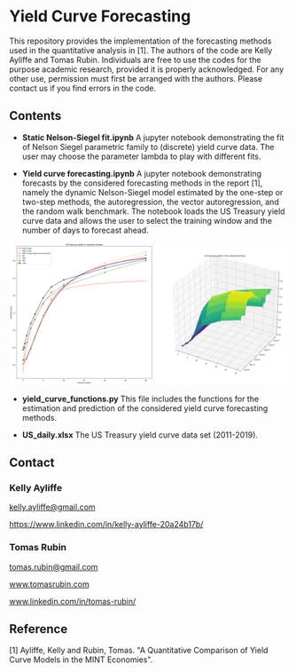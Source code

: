 # Yield Curve Forecasting

This repository provides the implementation of the forecasting methods used in the quantitative analysis in [1]. The authors of the code are Kelly Ayliffe and Tomas Rubin.
Individuals are free to use the codes for the purpose academic research, provided it is properly acknowledged. For any other use, permission must first be arranged with the authors. Please contact us if you find errors in the code.

## Contents

- **Static Nelson-Siegel fit.ipynb**
A jupyter notebook demonstrating the fit of Nelson Siegel parametric family to (discrete) yield curve data. The user may choose the parameter lambda to play with different fits.

- **Yield curve forecasting.ipynb**
A jupyter notebook demonstrating forecasts by the considered forecasting methods in the report [1], namely the dynamic Nelson-Siegel model estimated by the one-step or two-step methods, the autoregression, the vector autoregression, and the random walk benchmark. The notebook loads the US Treasury yield curve data and allows the user to select the training window and the number of days to forecast ahead.

![The forecasts by various methods](figures/forecasts.png)

- **yield_curve_functions.py**
This file includes the functions for the estimation and prediction of the considered yield curve forecasting methods.

- **US_daily.xlsx**
The US Treasury yield curve data set (2011-2019).


## Contact

### Kelly Ayliffe

kelly.ayliffe@gmail.com

https://www.linkedin.com/in/kelly-ayliffe-20a24b17b/


### Tomas Rubin

tomas.rubin@gmail.com

www.tomasrubin.com

www.linkedin.com/in/tomas-rubin/


## Reference

[1] Ayliffe, Kelly and Rubin, Tomas. "A Quantitative Comparison of Yield Curve Models in the MINT Economies".

